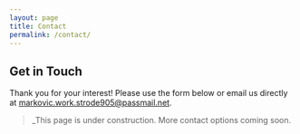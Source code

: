 ```yaml
---
layout: page
title: Contact
permalink: /contact/
---
```


## Get in Touch

Thank you for your interest! Please use the form below or email us directly at [markovic.work.strode905@passmail.net](mailto:markovic.work.strode905@passmail.net).

> _This page is under construction. More contact options coming soon.